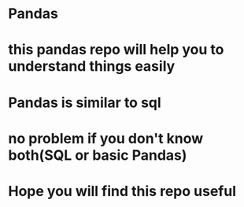 # Pandas
# this pandas repo will help you to understand things easily
# Pandas is similar to sql
# no problem if you don't know both(SQL or basic Pandas)
# Hope you will find this repo useful 
